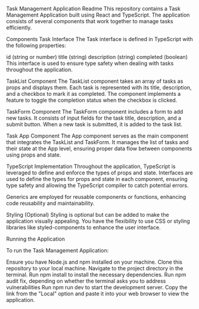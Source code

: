 Task Management Application Readme
This repository contains a Task Management Application built using React and TypeScript. The application consists of several components that work together to manage tasks efficiently.

Components
Task Interface
The Task interface is defined in TypeScript with the following properties:

id (string or number)
title (string)
description (string)
completed (boolean)
This interface is used to ensure type safety when dealing with tasks throughout the application.

TaskList Component
The TaskList component takes an array of tasks as props and displays them. Each task is represented with its title, description, and a checkbox to mark it as completed. The component implements a feature to toggle the completion status when the checkbox is clicked.

TaskForm Component
The TaskForm component includes a form to add new tasks. It consists of input fields for the task title, description, and a submit button. When a new task is submitted, it is added to the task list.

Task App Component
The App component serves as the main component that integrates the TaskList and TaskForm. It manages the list of tasks and their state at the App level, ensuring proper data flow between components using props and state.

TypeScript Implementation
Throughout the application, TypeScript is leveraged to define and enforce the types of props and state. Interfaces are used to define the types for props and state in each component, ensuring type safety and allowing the TypeScript compiler to catch potential errors.

Generics are employed for reusable components or functions, enhancing code reusability and maintainability.

Styling (Optional)
Styling is optional but can be added to make the application visually appealing. You have the flexibility to use CSS or styling libraries like styled-components to enhance the user interface.

Running the Application

To run the Task Management Application:

Ensure you have Node.js and npm installed on your machine.
Clone this repository to your local machine.
Navigate to the project directory in the terminal.
Run npm install to install the necessary dependencies.
Run npm audit fix, depending on whether the terminal asks you to address vulnerabilities
Run npm run dev to start the development server.
Copy the link from the "Local" option and paste it into your web browser to view the application.
